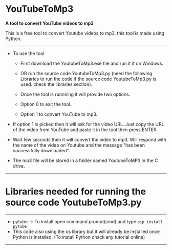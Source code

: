# **YouTubeToMp3**

**A tool to convert YouTube videos to mp3**

This is a free tool to convert Youtube videos to mp3. this tool is made using Python.

---

- To use the tool
  - First download the YoutubeToMp3.exe file and run it if on Windows.
  - OR run the source code YoutubeToMp3.py (need the following Libraries to run the code if the source code YoutubeToMp3.py is used. check the libraries section).
  
  - Once the tool is runnning it will provide two options.
  - Option 0 to exit the tool.
  - Option 1 to convert YouTube to mp3. 
  
- If option 1 is picked then it will ask for the video URL. Just copy the URL of the video from YouTube and paste it in the tool then press ENTER.

- Wait few seconds then it will convert the video to mp3. Will respond with the name of the video on Youtube and the message "has been successfully downloaded".

- The mp3 file will be stored in a folder named YoutubeToMP3 in the C drive.
  
---

# Libraries needed for running the source code YoutubeToMp3.py

---

- pytube -> To install open command prompt(cmd) and type ```pip install pytube```
- This code also using the os library but it will already be installed once Python is installed. (To install Python chack any tutorial online)

---
